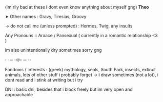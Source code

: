 (im rlly bad at these i dont even know anything about myself gng)
**Theo**

➤ Other names :  Gravy, Tiresias, Groovy

 → do not call me (unless prompted) : Hermes, Twig, any insults


Any Pronouns :: Aroace / Pansexual
( currently in a romantic relationship <3 )


im also unintentionally dry sometimes sorry gng

· · ─ ·𖥸· ─ · ·

Fandoms / Interests : (greek) mythology, seals, South Park, insects, extinct animals, lots of other stuff i probably forget
→ i draw sometimes (not a lot), i dont read and i stink at writing but i try 

DNI : basic dni, besides that i block freely but im very open and approachable

<!--
**EvilTelemachus/EvilTelemachus** is a ✨ _special_ ✨ repository because its `README.md` (this file) appears on your GitHub profile.

Here are some ideas to get you started:

- 🔭 I’m currently working on ...
- 🌱 I’m currently learning ...
- 👯 I’m looking to collaborate on ...
- 🤔 I’m looking for help with ...
- 💬 Ask me about ...
- 📫 How to reach me: ...
- 😄 Pronouns: ...
- ⚡ Fun fact: ...
-->
